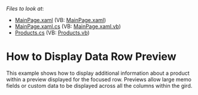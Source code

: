 <!-- default file list -->
*Files to look at*:

* [MainPage.xaml](./CS/AgDataGrid_Preview/MainPage.xaml) (VB: [MainPage.xaml](./VB/AgDataGrid_Preview/MainPage.xaml))
* [MainPage.xaml.cs](./CS/AgDataGrid_Preview/MainPage.xaml.cs) (VB: [MainPage.xaml.vb](./VB/AgDataGrid_Preview/MainPage.xaml.vb))
* [Products.cs](./CS/AgDataGrid_Preview/Products.cs) (VB: [Products.vb](./VB/AgDataGrid_Preview/Products.vb))
<!-- default file list end -->
# How to Display Data Row Preview


<p>This example shows how to display additional information about a product within a preview displayed for the focused row. Previews allow large memo fields or custom data to be displayed across all the columns within the gird.</p>

<br/>


